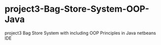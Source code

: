 # project3-Bag-Store-System-OOP-Java
project3 Bag Store System with including OOP Principles in Java netbeans IDE

